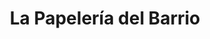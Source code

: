 ---
title: "La Papelería del Barrio"
url: /mexico-city/la-papeleria-del-barrio/
shop: Schreibwaren
---